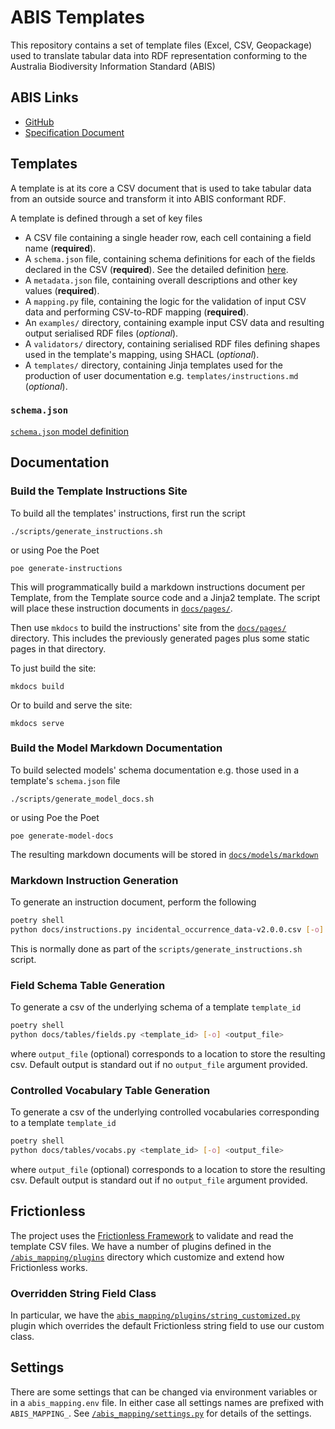 # ABIS Templates

This repository contains a set of template files (Excel, CSV, Geopackage) used to translate tabular data into RDF 
representation conforming to the Australia Biodiversity Information Standard (ABIS)

## ABIS Links
* [GitHub](https://github.com/surroundaustralia/abis)
* [Specification Document]()

## Templates

A template is at its core a CSV document that is used to take tabular data from an outside source and transform
it into ABIS conformant RDF.

A template is defined through a set of key files

* A CSV file containing a single header row, each cell containing a field name (**required**).
* A `schema.json` file, containing schema definitions for each of the fields declared in the CSV (**required**). See the detailed definition [here](/docs/models/markdown/Schema.schema.md).
* A `metadata.json` file, containing overall descriptions and other key values (**required**). 
* A `mapping.py` file, containing the logic for the validation of input CSV data and performing CSV-to-RDF mapping (**required**).
* An `examples/` directory, containing example input CSV data and resulting output serialised RDF files (*optional*).
* A `validators/` directory, containing serialised RDF files defining shapes used in the template's mapping, using SHACL (*optional*).
* A `templates/` directory, containing Jinja templates used for the production of user documentation e.g. `templates/instructions.md` (*optional*).

### `schema.json`

[`schema.json` model definition](/docs/models/markdown/Schema.schema.md)

## Documentation

### Build the Template Instructions Site
To build all the templates' instructions, first run the script
```shell
./scripts/generate_instructions.sh
```
or using Poe the Poet
```shell
poe generate-instructions
```
This will programmatically build a markdown instructions document per Template,
from the Template source code and a Jinja2 template.
The script will place these instruction documents in [`docs/pages/`](/docs/pages/).

Then use `mkdocs` to build the instructions' site from the [`docs/pages/`](/docs/pages/) directory.
This includes the previously generated pages plus some static pages in that directory.

To just build the site:
```shell
mkdocs build
```
Or to build and serve the site:
```shell
mkdocs serve
```

### Build the Model Markdown Documentation
To build selected models' schema documentation e.g. those used in a template's `schema.json`
file
```shell
./scripts/generate_model_docs.sh
```
or using Poe the Poet
```shell
poe generate-model-docs
```
The resulting markdown documents will be stored in [`docs/models/markdown`](/docs/models/markdown/)

### Markdown Instruction Generation
To generate an instruction document, perform the following
```sh
poetry shell
python docs/instructions.py incidental_occurrence_data-v2.0.0.csv [-o] <output_file>
```
This is normally done as part of the `scripts/generate_instructions.sh` script.

### Field Schema Table Generation
To generate a csv of the underlying schema of a template `template_id`
```sh
poetry shell
python docs/tables/fields.py <template_id> [-o] <output_file>
```
where `output_file` (optional) corresponds to a location to store the resulting csv.
Default output is standard out 
if no `output_file` argument provided.

### Controlled Vocabulary Table Generation
To generate a csv of the underlying controlled vocabularies corresponding  to a template 
`template_id`
```sh
poetry shell
python docs/tables/vocabs.py <template_id> [-o] <output_file>
```
where `output_file` (optional) corresponds to a location to store the resulting csv. 
Default output is standard out
if no `output_file` argument provided.

## Frictionless

The project uses the [Frictionless Framework](https://framework.frictionlessdata.io/) to validate and read the
template CSV files.
We have a number of plugins defined in the [`/abis_mapping/plugins`](/abis_mapping/plugins) directory which
customize and extend how Frictionless works.

### Overridden String Field Class

In particular, we have the [`abis_mapping/plugins/string_customized.py`](/abis_mapping/plugins/string_customized.py)
plugin which overrides the default Frictionless string field to use our custom class.

## Settings

There are some settings that can be changed via environment variables or in a `abis_mapping.env` file.
In either case all settings names are prefixed with `ABIS_MAPPING_`.
See [`/abis_mapping/settings.py`](/abis_mapping/settings.py) for details of the settings.
